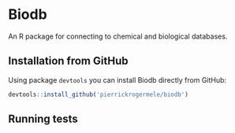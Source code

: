 Biodb
=====

An R package for connecting to chemical and biological databases.

## Installation from GitHub

Using package `devtools` you can install Biodb directly from GitHub:
```r
devtools::install_github('pierrickrogermele/biodb')
```

## Running tests
